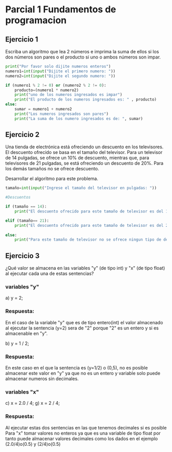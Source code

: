 # Parcial 1 Fundamentos de programacion 
## Ejercicio 1
Escriba un algoritmo que lea 2 números e imprima la suma de ellos si los dos números son pares o el producto si uno o ambos números son impar.
```py
print("Por favor solo dijite numeros enteros")
numero1=int(input("Dijite el primero numero: "))
numero2=int(input("Dijite el segundo numero: "))

if (numero1 % 2 != 0) or (numero2 % 2 != 0):
    producto=(numero1 * numero2) 
    print("uno de los numeros ingresados es impar")
    print("El producto de los numeros ingresados es: " , producto)
else:
    sumar = numero1 + numero2
    print("Los numeros ingresados son pares")
    print("La suma de los numero ingresados es de: ", sumar)
```

## Ejercicio 2
Una tienda de electrónica está ofreciendo un descuento en los televisores. El descuento ofrecido se basa en el tamaño del televisor. 
Para un televisor de 14 pulgadas, se ofrece un 10% de descuento, mientras que, para televisores de 21 pulgadas, se está ofreciendo un descuento de 20%. 
Para los demás tamaños no se ofrece descuento.

Desarrollar el algoritmo para este problema.

```py
tamaño=int(input("Ingrese el tamaño del televisor en pulgadas: "))

#Descuentos

if (tamaño == 14):
    print("El descuento ofrecido para este tamaño de televisor es del 10%.")

elif (tamaño== 21):
    print("El descuento ofrecido para este tamaño de televisor es del 20%.")
    
else:
    print("Para este tamaño de televisor no se ofrece ningun tipo de descuento.")
```

## Ejercicio 3
¿Qué valor se almacena en las variables "y" (de tipo int) y "x" (de tipo float) al ejecutar cada una de estas sentencias?

### variables "y"

a) y = 2;
### Respuesta: 
En el caso de la variable "y" que es de tipo entero(int) el valor almacenado al ejecutar la sentencia (y=2) sera de "2" porque "2" es un entero y si es almacenable en "y".

b) y = 1 / 2;
### Respuesta: 
En este caso en el que la sentencia es (y=1/2) o (0,5), no es posible almacenar este valor en "y" ya que no es un entero y variable solo puede almacenar numeros sin decimales. 

### variables "x"

c) x = 2.0 / 4;
g) x = 2 / 4;

### Respuesta:
Al ejecutar estas dos sentencias en las que tenemos decimales si es posible Para "x" tomar valores no enteros ya que es una variable de tipo float 
por tanto puede almacenar valores decimales como los dados en el ejemplo (2.0/4)o(0.5) y (2/4)o(0.5) 
